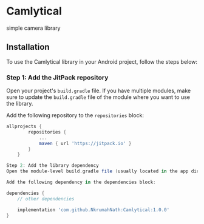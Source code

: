 # Camlytical
simple camera library

## Installation

To use the Camlytical library in your Android project, follow the steps below:

### Step 1: Add the JitPack repository

Open your project's `build.gradle` file. If you have multiple modules, make sure to update the `build.gradle` file of the module where you want to use the library.

Add the following repository to the `repositories` block:

```groovy
allprojects {
		repositories {
			...
			maven { url 'https://jitpack.io' }
		}
	}

Step 2: Add the library dependency
Open the module-level build.gradle file (usually located in the app directory).

Add the following dependency in the dependencies block:

dependencies {
    // other dependencies

    implementation 'com.github.NkrumahNath:Camlytical:1.0.0'
}
